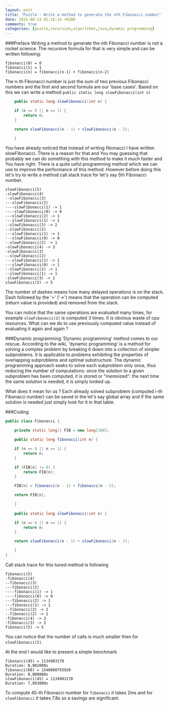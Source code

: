 ```yaml
---
layout: post
title: "Puzzle - Write a method to generate the nth Fibonacci number"
date: 2015-08-13 01:18:14 +0200
comments: true
categories: [puzzle,recursion,algorithms,java,dynamic programming]
---
```


###Preface
Writing a method to generate the nth Fibonacci number is not a rocket science. The recursive formula for that is very simple and can be written following:
```
fibonacci(0) = 0
fibonacci(1) = 1
fibonacci(n) = fibonacci(n-1) + fibonacci(n-2)
```
The n-th Fibonacci number is just the sum of two previous Fibonacci numbers and the first and second formula are our 'base cases'. Based on this we can write a method ``public static long slowFibonacci(int n)``
```java
    public static long slowFibonacci(int n) {

	if (n == 0 || n == 1) {
	    return n;
	}

	return slowFibonacci(n - 1) + slowFibonacci(n - 2);

    }

```
You have already noticed that instead of writing fibonacci I have written slowFibonacci. There is a reason for that and You may guessing that probably we can do something with this method to make it much faster and You have right. There is a quite usful programming method which we can use to improve the performance of this method. However before doing this let's try to write a method call stack trace for let's say 5th Fibonacci number.
```
slowFibonacci(5)
-slowFibonacci(4)
--slowFibonacci(3)
---slowFibonacci(2)
----slowFibonacci(1) -> 1
----slowFibonacci(0) -> 0
---slowFibonacci(2) -> 1
---slowFibonacci(1) -> 1
--slowFibonacci(3) -> 2
--slowFibonacci(2)
---slowFibonacci(1) -> 1
---slowFibonacci(0) -> 0
--slowFibonacci(2) -> 1
-slowFibonacci(4) -> 3
-slowFibonacci(3)
--slowFibonacci(2)
---slowFibonacci(1) -> 1
---slowFibonacci(0) -> 1
--slowFibonacci(2) -> 1
--slowFibonacci(1) -> 1
-slowFibonacci(3) -> 2
slowFibonacci(5) -> 5
```
The number of dashes means how many delayed operations is on the stack. Dash followed by the '>' ('->') means that the operation can be computed (return value is provided) and removed from the stack. 

You can notice that the same operations are evaluated many times, for example ``slowFibonacci(2)`` is computed 3 times. It is obvious waste of cpu resources. What can we do to use previously computed value instead of evaluating it again and again ?

###Dynamic programming
'Dynamic programming' method comes to our rescue. According to the wiki, 'dynamic programming' is a method for solving a complex problem by breaking it down into a collection of simpler subproblems. It is applicable to problems exhibiting the properties of overlapping subproblems and optimal substructure. The dynamic programming approach seeks to solve each subproblem only once, thus reducing the number of computations: once the solution to a given subproblem has been computed, it is stored or "memoized": the next time the same solution is needed, it is simply looked up.

What does it mean for us ? Each already solved subproblem (computed i-th Fibonacci number) can be saved in the let's say global array and if the same solution is needed just simply look for it in that table.

###Coding
```java
public class Fibonacci {

    private static long[] FIB = new long[100];

    public static long fibonacci(int n) {

	if (n == 0 || n == 1) {
	    return n;
	}

	if (FIB[n] != 0) {
	    return FIB[n];
	}

	FIB[n] = fibonacci(n - 1) + fibonacci(n - 2);

	return FIB[n];

    }
    
    public static long slowFibonacci(int n) {

	if (n == 0 || n == 1) {
	    return n;
	}

	return slowFibonacci(n - 1) + slowFibonacci(n - 2);

    }
}

```
Call stack trace for this tuned method is following
```
fibonacci(5)
-fibonacci(4)
--fibonacci(3)
---fibonacci(2)
----fibonacci(1) -> 1
----fibonacci(0) -> 0
---fibonacci(2) -> 1
---fibonacci(1) -> 1
--fibonacci(3) -> 2
--fibonacci(2) -> 2
-fibonacci(4) -> 3
-fibonacci(3) -> 2
fibonacci(5) -> 5
```
You can notice that the number of calls is much smaller then for ``slowFibonacci(5)``. 

At the end I would like to present a simple benchmark
```
fibonacci(45) = 1134903170
Duration: 0,002000s
fibonacci(60) = 1548008755920
Duration: 0,000000s
slowFibonacci(45) = 1134903170
Duration: 7,893000s
```
To compute 45-th Fibonacci number for ``fibonacci`` it takes 2ms and for ``slowFibonacci`` it takes 7.8s so a savings are significant.
